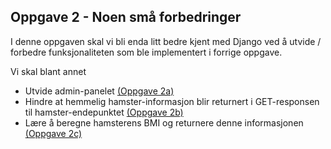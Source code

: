 ## Oppgave 2 - Noen små forbedringer

I denne oppgaven skal vi bli enda litt bedre kjent med Django ved å utvide / forbedre funksjonaliteten som ble implementert i forrige oppgave.

Vi skal blant annet
- Utvide admin-panelet [(Oppgave 2a)](./2a.md)
- Hindre at hemmelig hamster-informasjon blir returnert i GET-responsen til hamster-endepunktet [(Oppgave 2b)](./2b.md)
- Lære å beregne hamsterens BMI og returnere denne informasjonen [(Oppgave 2c)](./2a.md)
